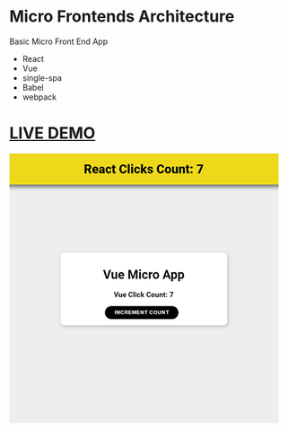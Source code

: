 # Micro Frontends Architecture

Basic Micro Front End App

* React
* Vue
* single-spa
* Babel
* webpack

# [LIVE DEMO](https://micro-frontendz.netlify.app/)

![Logo](/microfrontends.png)
